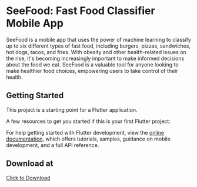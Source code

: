 # SeeFood: Fast Food Classifier Mobile App

SeeFood is a mobile app that uses the power of machine learning to classify up to six different types of fast food, including burgers, pizzas, sandwiches, hot dogs, tacos, and fries. With obesity and other health-related issues on the rise, it's becoming increasingly important to make informed decisions about the food we eat. SeeFood is a valuable tool for anyone looking to make healthier food choices, empowering users to take control of their health.

## Getting Started

This project is a starting point for a Flutter application.

A few resources to get you started if this is your first Flutter project:

For help getting started with Flutter development, view the
[online documentation](https://docs.flutter.dev/), which offers tutorials,
samples, guidance on mobile development, and a full API reference.

## Download at
[Click to Download](https://drive.google.com/file/d/1UBDTwjj_ExdBgW0owWvfcDja8Kf0l2C-/view?fbclid=IwAR1u-8v9b51VvAZy7bga7QHcjvEbOPEPp0s1NVo0V8_QOcoE2aLNxyZDRio)
